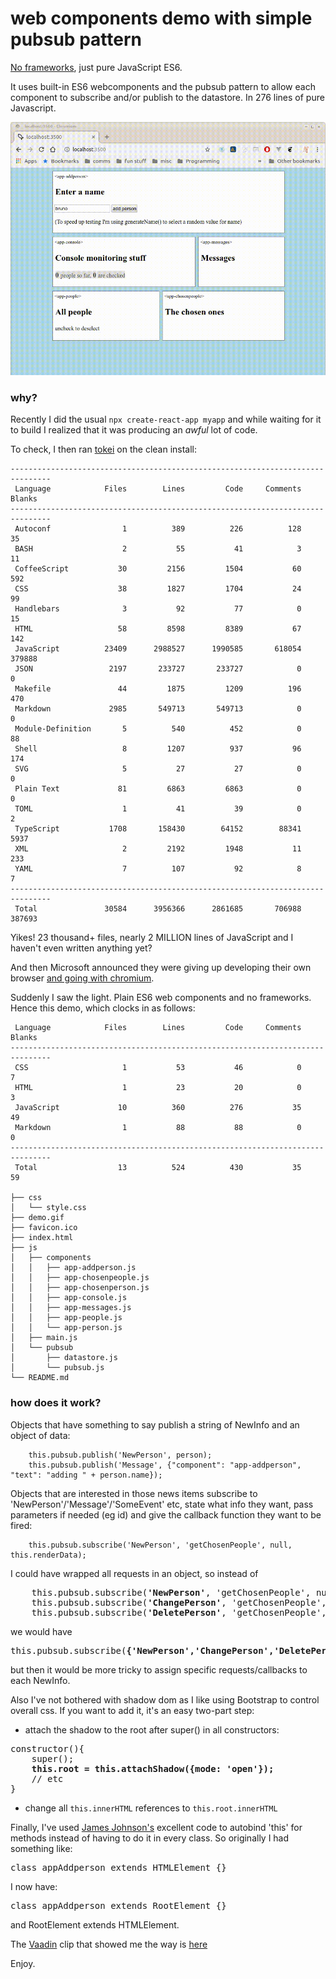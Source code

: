 # web components demo with simple pubsub pattern

[No frameworks](https://dev.to/gypsydave5/why-you-shouldnt-use-a-web-framework-3g24), just pure JavaScript ES6.

It uses built-in ES6 webcomponents and the pubsub pattern to allow each component to subscribe and/or publish to the datastore. In 276 lines of pure Javascript.

![](demo.gif)

### why?

Recently I did the usual `npx create-react-app myapp` and while waiting for it to build I realized that it was producing an *awful* lot of code.

To check, I then ran [tokei](https://github.com/XAMPPRocky/tokei) on the clean install:

```
-------------------------------------------------------------------------------
 Language            Files        Lines         Code     Comments       Blanks
-------------------------------------------------------------------------------
 Autoconf                1          389          226          128           35
 BASH                    2           55           41            3           11
 CoffeeScript           30         2156         1504           60          592
 CSS                    38         1827         1704           24           99
 Handlebars              3           92           77            0           15
 HTML                   58         8598         8389           67          142
 JavaScript          23409      2988527      1990585       618054       379888
 JSON                 2197       233727       233727            0            0
 Makefile               44         1875         1209          196          470
 Markdown             2985       549713       549713            0            0
 Module-Definition       5          540          452            0           88
 Shell                   8         1207          937           96          174
 SVG                     5           27           27            0            0
 Plain Text             81         6863         6863            0            0
 TOML                    1           41           39            0            2
 TypeScript           1708       158430        64152        88341         5937
 XML                     2         2192         1948           11          233
 YAML                    7          107           92            8            7
-------------------------------------------------------------------------------
 Total               30584      3956366      2861685       706988       387693
```
Yikes! 23 thousand+ files, nearly 2 MILLION lines of JavaScript and I haven't even written anything yet?

And then Microsoft announced they were giving up developing their own browser [and going with chromium](https://www.theverge.com/2019/4/8/18300077/microsoft-edge-chromium-canary-development-release-download).

Suddenly I saw the light. Plain ES6 web components and no frameworks. Hence this demo, which clocks in as follows:
```-------------------------------------------------------------------------------
 Language            Files        Lines         Code     Comments       Blanks
-------------------------------------------------------------------------------
 CSS                     1           53           46            0            7
 HTML                    1           23           20            0            3
 JavaScript             10          360          276           35           49
 Markdown                1           88           88            0            0
-------------------------------------------------------------------------------
 Total                  13          524          430           35           59

├── css
│   └── style.css
├── demo.gif
├── favicon.ico
├── index.html
├── js
│   ├── components
│   │   ├── app-addperson.js
│   │   ├── app-chosenpeople.js
│   │   ├── app-chosenperson.js
│   │   ├── app-console.js
│   │   ├── app-messages.js
│   │   ├── app-people.js
│   │   └── app-person.js
│   ├── main.js
│   └── pubsub
│       ├── datastore.js
│       └── pubsub.js
└── README.md
```
### how does it work?
Objects that have something to say publish a string of NewInfo and an object of data:
```
    this.pubsub.publish('NewPerson', person);
    this.pubsub.publish('Message', {"component": "app-addperson", "text": "adding " + person.name});
```
Objects that are interested in those news items subscribe to 'NewPerson'/'Message'/'SomeEvent' etc, state what info they want, pass parameters if needed (eg id) and give the callback function they want to be fired:
```
    this.pubsub.subscribe('NewPerson', 'getChosenPeople', null, this.renderData);
```
I could have wrapped all requests in an object, so instead of 
<pre>
    this.pubsub.subscribe(<b>'NewPerson'</b>, 'getChosenPeople', null, this.renderData);
    this.pubsub.subscribe(<b>'ChangePerson'</b>, 'getChosenPeople', null, this.renderData);
    this.pubsub.subscribe(<b>'DeletePerson'</b>, 'getChosenPeople', null, this.renderData);
</pre>
we would have
<pre>
this.pubsub.subscribe(<b>{'NewPerson','ChangePerson','DeletePerson'}</b>, 'getChosenPeople', null, this.renderData);
</pre>
but then it would be more tricky to assign specific requests/callbacks to each NewInfo.

Also I've not bothered with shadow dom as I like using Bootstrap to control overall css. If you want to add it, it's an easy two-part step:

* attach the shadow to the root after super() in all constructors:
<pre>
constructor(){
    super();
    <b>this.root = this.attachShadow({mode: 'open'});</b>
    // etc
}
</pre>
* change all `this.innerHTML` references to `this.root.innerHTML`

Finally, I've used [James Johnson's](http://jelly.codes/articles/javascript-es6-autobind-class/) excellent code to autobind 'this' for methods instead of having to do it in every class. So originally I had something like:
<pre>class appAddperson extends HTMLElement {}</pre>
I now have:
<pre>class appAddperson extends RootElement {}</pre>
and RootElement extends HTMLElement.


The [Vaadin](https://www.youtube.com/channel/UCsGakFIbOsj-fgPFLf1QlQA) clip that showed me the way is [here](https://www.youtube.com/watch?v=mTNdTcwK3MM&t=213s)

Enjoy.